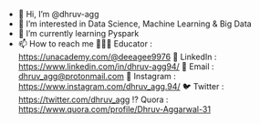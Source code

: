 - 👋 Hi, I’m @dhruv-agg
- 👀 I’m interested in Data Science, Machine Learning & Big Data
- 🌱 I’m currently learning Pyspark
- 📫 How to reach me
  👨🏻‍🏫 Educator : https://unacademy.com/@deeagee9976
🔗 LinkedIn : https://www.linkedin.com/in/dhruv-agg94/
📧 Email : dhruv_agg@protonmail.com
📸 Instagram : https://www.instagram.com/dhruv_agg.94/
🐦 Twitter : https://twitter.com/dhruv_agg
⁉️ Quora : https://www.quora.com/profile/Dhruv-Aggarwal-31

<!---
dhruv-agg/dhruv-agg is a ✨ special ✨ repository because its `README.md` (this file) appears on your GitHub profile.
You can click the Preview link to take a look at your changes.
--->

